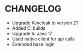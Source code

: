 # CHANGELOG

- Upgrade Keycloak to version 21
- Added CI builds
- Upgrade to Java 17
- Used native client for api calls
- Extended base login
